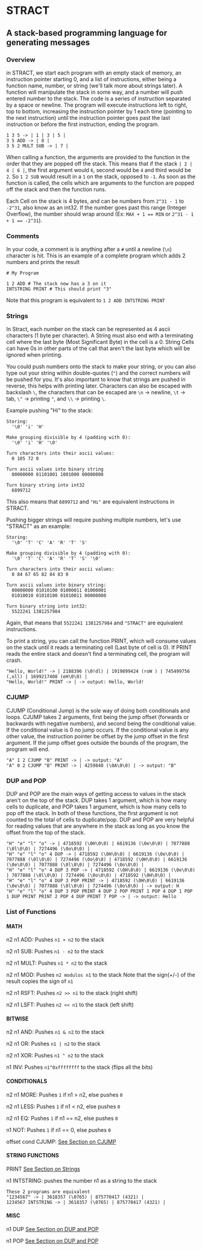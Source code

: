 # STRACT
## A stack-based programming language for generating messages

### Overview

in STRACT, we start each program with an empty stack of memory, an instruction pointer starting 0, and a list of instructions, either being a function name, number, or string (we'll talk more about strings later). A function will manipulate the stack in some way, and a number will push entered number to the stack. The code is a series of instruction separated by a space or newline. The program will execute instructions left to right, top to bottom, increasing the instruction pointer by 1 each time (pointing to the next  instruction) until the instruction pointer goes past the last instruction or before the first instruction, ending the program.

```
1 3 5 -> | 1 | 3 | 5 |
3 5 ADD -> | 8 |
3 5 2 MULT SUB -> | 7 |
```

When calling a function, the arguments are provided to the function in the order that they are popped off the stack. This means that if the stack `| 2 | 4 | 6 |`, the first argument would `6`, second would be `4` and third would be `2`. So `1 2 SUB` would result in a `1` on the stack, opposed to `-1`. As soon as the function is called, the cells which are arguments to the function are popped off the stack and then the function runs.

Each Cell on the stack is 4 bytes, and can be numbers from `2^31 - 1` to `-2^31`, also know as an int32. If the number goes past this range (Integer Overflow), the number should wrap around (Ex: `MAX + 1 == MIN` or `2^31 - 1 + 1 == -2^31`).

### Comments

In your code, a comment is is anything after a `#` until a newline (`\n`) character is hit. This is an example of a complete program which adds 2 numbers and prints the result
```
# My Program

1 2 ADD # The stack now has a 3 on it
INTSTRING PRINT # This should print "3"
```

Note that this program is equivalent to `1 2 ADD INTSTRING PRINT`

### Strings

In Stract, each number on the stack can be represented as 4 ascii characters (1 byte per character). A String must also end with a terminating cell where the last byte (Most Significant Byte) in the cell is a 0. String Cells can have 0s in other parts of the call that aren't the last byte which will be ignored when printing.

You could push numbers onto the stack to make your string, or you can also type out your string within double-quotes (`"`) and the correct numbers will be pushed for you. It's also important to know that strings are pushed in reverse, this helps with printing later. Characters can also be escaped with backslash `\`, the characters that can be escaped are `\n` -> newline, `\t` -> tab, `\"` -> printing `"`, and `\\` -> printing `\`.

Example pushing "Hi" to the stack:
```
Storing:
  '\0' 'i' 'H'

Make grouping divisible by 4 (padding with 0):
  '\0' 'i' 'H' '\0'

Turn characters into their ascii values:
  0 105 72 0

Turn ascii values into binary string
  00000000 01101001 1001000 00000000
  
Turn binary string into int32
  6899712
```
This also means that `6899712` and `"Hi"` are equivalent instructions in STRACT.

Pushing bigger strings will require pushing multiple numbers, let's use "STRACT" as an example:
```
Storing:
  '\0' 'T' 'C' 'A' 'R' 'T' 'S'

Make grouping divisible by 4 (padding with 0):
  '\0' 'T' 'C' 'A' 'R' 'T' 'S' '\0'

Turn characters into their ascii values:
  0 84 67 65 82 84 83 0

Turn ascii values into binary string:
  00000000 01010100 01000011 01000001
  01010010 01010100 01010011 00000000

Turn binary string into int32:
  5522241 1381257984
```

Again, that means that `5522241 1381257984` and `"STRACT"` are equivalent instructions.

To print a string, you can call the function PRINT, which will consume values on the stack until it reads a terminating cell (Last byte of cell is 0). If PRINT reads the entire stack and doesn't find a terminating cell, the program will crash.

```
"Hello, World!" -> | 2188396 (\0!dl) | 1919899424 (roW ) | 745499756 (,oll) | 1699217408 (eH\0\0) |
"Hello, World!" PRINT -> | -> output: Hello, World!
```

### CJUMP

CJUMP (Conditional Jump) is the sole way of doing both conditionals and loops. CJUMP takes 2 arguments, first being the jump offset (forwards or backwards with negative numbers), and second being the conditional value. If the conditional value is 0 no jump occurs. If the conditional value is any other value, the instruction pointer be offset by the jump offset in the first argument. If the jump offset goes outside the bounds of the program, the program will end.
```
"A" 1 2 CJUMP "B" PRINT -> | -> output: "A"
"A" 0 2 CJUMP "B" PRINT -> | 4259840 (\0A\0\0) | -> output: "B"
```

### DUP and POP

DUP and POP are the main ways of getting access to values in the stack aren't on the top of the stack. DUP takes 1 argument, which is how many cells to duplicate, and POP takes 1 argument, which is how many cells to pop off the stack. In both of these functions, the first argument is not counted to the total of cells to duplicate/pop. DUP and POP are very helpful for reading values that are anywhere in the stack as long as you know the offset from the top of the stack.

```
"H" "e" "l" "o" -> | 4718592 (\0H\0\0) | 6619136 (\0e\0\0) | 7077888 (\0l\0\0) | 7274496 (\0o\0\0) |
"H" "e" "l" "o" 4 DUP -> | 4718592 (\0H\0\0) | 6619136 (\0e\0\0) | 7077888 (\0l\0\0) | 7274496 (\0o\0\0) | 4718592 (\0H\0\0) | 6619136 (\0e\0\0) | 7077888 (\0l\0\0) | 7274496 (\0o\0\0) |
"H" "e" "l" "o" 4 DUP 3 POP -> | 4718592 (\0H\0\0) | 6619136 (\0e\0\0) | 7077888 (\0l\0\0) | 7274496 (\0o\0\0) | 4718592 (\0H\0\0) |
"H" "e" "l" "o" 4 DUP 3 POP PRINT -> | 4718592 (\0H\0\0) | 6619136 (\0e\0\0) | 7077888 (\0l\0\0) | 7274496 (\0o\0\0) | -> output: H
"H" "e" "l" "o" 4 DUP 3 POP PRINT 4 DUP 2 POP PRINT 1 POP 4 DUP 1 POP 1 DUP PRINT PRINT 2 POP 4 DUP PRINT 7 POP -> | -> output: Hello
```

### List of Functions

#### MATH
n2 n1 ADD:
Pushes `n1 + n2` to the stack

n2 n1 SUB:
Pushes `n1 - n2` to the stack

n2 n1 MULT:
Pushes `n1 * n2` to the stack

n2 n1 MOD:
Pushes `n2 modulos n1` to the stack
Note that the sign(+/-) of the result copies the sign of `n1`

n2 n1 RSFT:
Pushes `n2 >> n1` to the stack (right shift)

n2 n1 LSFT:
Pushes `n2 << n1` to the stack (left shift)

#### BITWISE

n2 n1 AND:
Pushes `n1 & n2` to the stack

n2 n1 OR:
Pushes `n1 | n2` to the stack

n2 n1 XOR:
Pushes `n1 ^ n2` to the stack

n1 INV:
Pushes `n1^0xffffffff` to the stack (flips all the bits)

#### CONDITIONALS
n2 n1 MORE:
Pushes `1` if n1 > n2, else pushes `0`

n2 n1 LESS:
Pushes `1` if n1 < n2, else pushes `0`

n2 n1 EQ:
Pushes `1` if n1 == n2, else pushes `0`

n1 NOT:
Pushes `1` if n1 == 0, else pushes `0`

offset cond CJUMP: [See Section on CJUMP](#CJUMP)

#### STRING FUNCTIONS
PRINT [See Section on Strings](#CJUMP)

n1 INTSTRING:
pushes the number n1 as a string to the stack
```
These 2 programs are equivalent
"1234567" -> | 3618357 (\0765) | 875770417 (4321) |
1234567 INTSTRING -> | 3618357 (\0765) | 875770417 (4321) |
```

#### MISC

n1 DUP [See Section on DUP and POP](#DUP-and-POP)

n1 POP [See Section on DUP and POP](#DUP-and-POP)